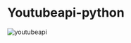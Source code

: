 # Youtubeapi-python
![youtubeapi](https://user-images.githubusercontent.com/98400928/158779868-e0067865-47a6-456f-abec-5e7ce7ffc3f3.png)
